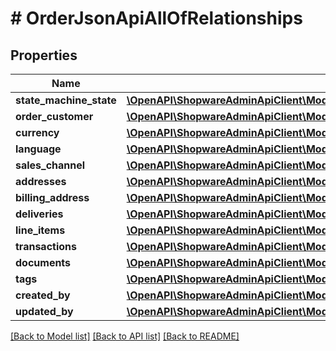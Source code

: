 # # OrderJsonApiAllOfRelationships

## Properties

Name | Type | Description | Notes
------------ | ------------- | ------------- | -------------
**state_machine_state** | [**\OpenAPI\ShopwareAdminApiClient\Model\OrderJsonApiAllOfRelationshipsStateMachineState**](OrderJsonApiAllOfRelationshipsStateMachineState.md) |  | [optional]
**order_customer** | [**\OpenAPI\ShopwareAdminApiClient\Model\OrderJsonApiAllOfRelationshipsOrderCustomer**](OrderJsonApiAllOfRelationshipsOrderCustomer.md) |  | [optional]
**currency** | [**\OpenAPI\ShopwareAdminApiClient\Model\OrderJsonApiAllOfRelationshipsCurrency**](OrderJsonApiAllOfRelationshipsCurrency.md) |  | [optional]
**language** | [**\OpenAPI\ShopwareAdminApiClient\Model\OrderJsonApiAllOfRelationshipsLanguage**](OrderJsonApiAllOfRelationshipsLanguage.md) |  | [optional]
**sales_channel** | [**\OpenAPI\ShopwareAdminApiClient\Model\OrderJsonApiAllOfRelationshipsSalesChannel**](OrderJsonApiAllOfRelationshipsSalesChannel.md) |  | [optional]
**addresses** | [**\OpenAPI\ShopwareAdminApiClient\Model\OrderJsonApiAllOfRelationshipsAddresses**](OrderJsonApiAllOfRelationshipsAddresses.md) |  | [optional]
**billing_address** | [**\OpenAPI\ShopwareAdminApiClient\Model\OrderJsonApiAllOfRelationshipsBillingAddress**](OrderJsonApiAllOfRelationshipsBillingAddress.md) |  | [optional]
**deliveries** | [**\OpenAPI\ShopwareAdminApiClient\Model\OrderJsonApiAllOfRelationshipsDeliveries**](OrderJsonApiAllOfRelationshipsDeliveries.md) |  | [optional]
**line_items** | [**\OpenAPI\ShopwareAdminApiClient\Model\OrderJsonApiAllOfRelationshipsLineItems**](OrderJsonApiAllOfRelationshipsLineItems.md) |  | [optional]
**transactions** | [**\OpenAPI\ShopwareAdminApiClient\Model\OrderJsonApiAllOfRelationshipsTransactions**](OrderJsonApiAllOfRelationshipsTransactions.md) |  | [optional]
**documents** | [**\OpenAPI\ShopwareAdminApiClient\Model\OrderJsonApiAllOfRelationshipsDocuments**](OrderJsonApiAllOfRelationshipsDocuments.md) |  | [optional]
**tags** | [**\OpenAPI\ShopwareAdminApiClient\Model\OrderJsonApiAllOfRelationshipsTags**](OrderJsonApiAllOfRelationshipsTags.md) |  | [optional]
**created_by** | [**\OpenAPI\ShopwareAdminApiClient\Model\OrderJsonApiAllOfRelationshipsCreatedBy**](OrderJsonApiAllOfRelationshipsCreatedBy.md) |  | [optional]
**updated_by** | [**\OpenAPI\ShopwareAdminApiClient\Model\OrderJsonApiAllOfRelationshipsUpdatedBy**](OrderJsonApiAllOfRelationshipsUpdatedBy.md) |  | [optional]

[[Back to Model list]](../../README.md#models) [[Back to API list]](../../README.md#endpoints) [[Back to README]](../../README.md)
